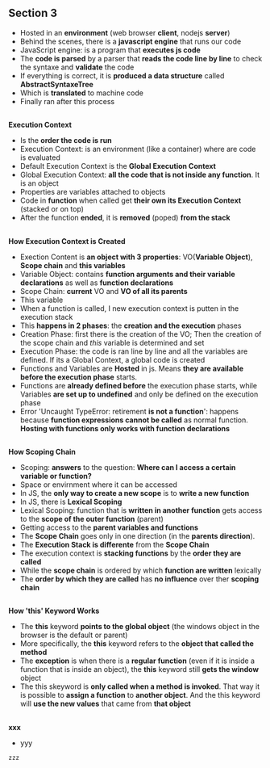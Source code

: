 ## Section 3
- Hosted in an **environment** (web browser **client**, nodejs **server**)
- Behind the scenes, there is a **javascript engine** that runs our code
- JavaScript engine: is a program that **executes js code**
- The **code is parsed** by a parser that **reads the code line by line** to check the syntaxe and **validate** the code
- If everything is correct, it is **produced a data structure** called **AbstractSyntaxeTree**
- Which is **translated** to machine code
- Finally ran after this process

##
**Execution Context**
- Is the **order the code is run**
- Execution Context: is an environment (like a container) where are code is evaluated
- Default Execution Context is the **Global Execution Context**
- Global Execution Context: **all the code that is not inside any function**. It is an object
- Properties are variables attached to objects
- Code in **function** when called get **their own its Execution Context** (stacked or on top)
- After the function **ended**, it is **removed** (poped) **from the stack**

##
**How Execution Context is Created**
- Exection Content is **an object with 3 properties**: VO(**Variable Object**), **Scope chain** and **this variables**
- Variable Object: contains **function arguments and their variable declarations** as well as **function declarations**
- Scope Chain: **current** VO and **VO of all its parents**
- This variable
- When a function is called, I new execution context is putten in the execution stack
- This **happens in 2 phases**: the **creation and the execution** phases
- Creation Phase: first there is the creation of the VO; Then the creation of the scope chain and *this* variable is determined and set
- Execution Phase: the code is ran line by line and all the variables are defined. If its a Global Context, a global code is created
- Functions and Variables are **Hosted** in js. Means **they are available before the execution phase** starts.
- Functions are **already defined before** the execution phase starts, while Variables **are set up to undefined** and only be defined on the execution phase
- Error 'Uncaught TypeError: retirement **is not a function**': happens because **function expressions cannot be called** as normal function. **Hosting with functions only works with function declarations**

##
**How Scoping Chain**
- Scoping: **answers** to the question: **Where can I access a certain variable or function?**
- Space or envirnment where it can be accessed
- In JS, the **only way to create a new scope** is to **write a new function**
- In JS, there is **Lexical Scoping**
- Lexical Scoping: function that is **written in another function** gets access to the **scope of the outer function** (parent)
- Getting access to the **parent variables and functions**
- The **Scope Chain** goes only in one direction (in the **parents direction**).
- The **Execution Stack is differente** from the **Scope Chain**
- The execution context is **stacking functions** by the **order they are called**
- While the **scope chain** is ordered by which **function are written** lexically
- The **order by which they are called** has **no influence** over ther **scoping chain**

##
**How 'this' Keyword Works**
- The **this** keyword **points to the global object** (the windows object in the browser is the default or parent)
- More specifically, the **this** keyword refers to the **object that called the method**
- The **exception** is when there is a **regular function** (even if it is inside a function that is inside an object), the **this** keyword still **gets the window** object
- The this skeyword is **only called when a method is invoked**. That way it is possible to **assign a function** to **another object**. And the this keyword will **use the new values** that came from **that object**

##
**xxx**
- yyy
```javascript
zzz
```
